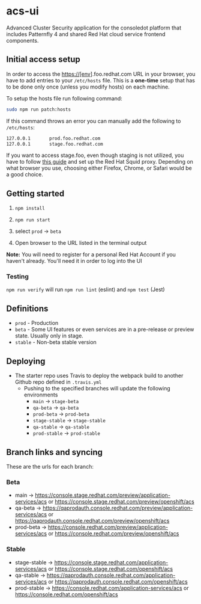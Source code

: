 # acs-ui

Advanced Cluster Security application for the consoledot platform that includes Patternfly 4 and shared Red Hat cloud service frontend components.

## Initial access setup

In order to access the <https://[env>].foo.redhat.com URL in your browser, you have to add entries to your `/etc/hosts` file. This is a **one-time** setup that has to be done only once (unless you modify hosts) on each machine.

To setup the hosts file run following command:

```bash
sudo npm run patch:hosts
```

If this command throws an error you can manually add the following to `/etc/hosts`:

```bash
127.0.0.1       prod.foo.redhat.com
127.0.0.1       stage.foo.redhat.com
```

If you want to access stage.foo, even though staging is not utilized, you have to follow [this guide](https://source.redhat.com/groups/public/customer-platform-devops/digital_experience_operations_dxp_ops_wiki/using_squid_proxy_to_access_akamai_preprod_domains_over_vpn) and set up the Red Hat Squid proxy. Depending on what browser you use, choosing either Firefox, Chrome, or Safari would be a good choice.

## Getting started

1. ```npm install```

2. ```npm run start```

3. select `prod` -> `beta`

4. Open browser to the URL listed in the terminal output

**Note:**  You will need to register for a personal Red Hat Account if you haven't already. You'll need it in order to log into the UI

### Testing

`npm run verify` will run `npm run lint` (eslint) and `npm test` (Jest)

## Definitions

* `prod` - Production
* `beta` - Some UI features or even services are in a pre-release or preview state. Usually only in stage.
* `stable` - Non-beta stable version

## Deploying

* The starter repo uses Travis to deploy the webpack build to another Github repo defined in `.travis.yml`
  * Pushing to the specified branches will update the following environments
    * `main` -> `stage-beta`
    * `qa-beta` -> `qa-beta`
    * `prod-beta` -> `prod-beta`
    * `stage-stable` -> `stage-stable`
    * `qa-stable` -> `qa-stable`
    * `prod-stable` -> `prod-stable`

## Branch links and syncing

These are the urls for each branch:

### Beta

* main -> <https://console.stage.redhat.com/preview/application-services/acs> or <https://console.stage.redhat.com/preview/openshift/acs>
* qa-beta -> <https://qaprodauth.console.redhat.com/preview/application-services/acs> or <https://qaprodauth.console.redhat.com/preview/openshift/acs>
* prod-beta -> <https://console.redhat.com/preview/application-services/acs> or <https://console.redhat.com/preview/openshift/acs>

### Stable

* stage-stable -> <https://console.stage.redhat.com/application-services/acs> or <https://console.stage.redhat.com/openshift/acs>
* qa-stable -> <https://qaprodauth.console.redhat.com/application-services/acs> or <https://qaprodauth.console.redhat.com/openshift/acs>
* prod-stable -> <https://console.redhat.com/application-services/acs> or <https://console.redhat.com/openshift/acs>
